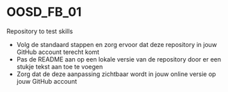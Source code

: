 # OOSD_FB_01
Repository to test skills

- Volg de standaard stappen en zorg ervoor dat deze repository in jouw GitHub account terecht komt
- Pas de README aan op een lokale versie van de repository door er een stukje tekst aan toe te voegen
- Zorg dat de deze aanpassing zichtbaar wordt in jouw online versie op jouw GitHub account
